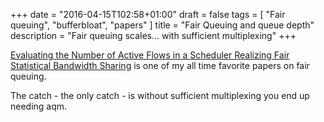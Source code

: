 +++
date = "2016-04-15T102:58+01:00"
draft = false
tags = [ "Fair queuing", "bufferbloat", "papers" ]
title = "Fair Queuing and queue depth"
description = "Fair queuing scales... with sufficient multiplexing"
+++

[Evaluating the Number of Active Flows in a Scheduler Realizing Fair Statistical Bandwidth Sharing](https://www.researchgate.net/profile/S_Oueslati/publication/234778751_Evaluating_the_number_of_active_flows_in_a_scheduler_realizing_fair_statistical_bandwidth_sharing/links/5451fab10cf2bf864cbab666.pdf) is one
of my all time favorite papers on fair queuing.

The catch - the only catch - is without sufficient multiplexing you end up
needing aqm.
